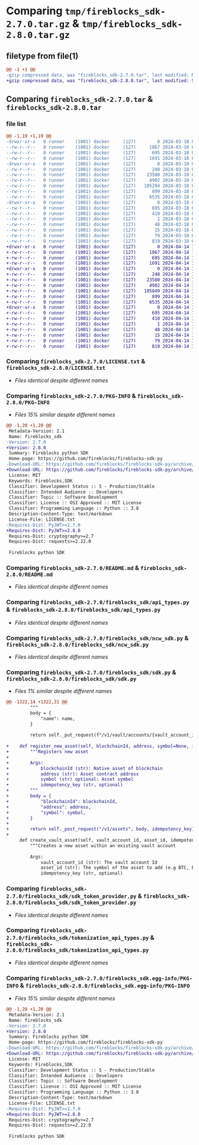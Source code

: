 # Comparing `tmp/fireblocks_sdk-2.7.0.tar.gz` & `tmp/fireblocks_sdk-2.8.0.tar.gz`

## filetype from file(1)

```diff
@@ -1 +1 @@
-gzip compressed data, was "fireblocks_sdk-2.7.0.tar", last modified: Mon Mar 18 07:09:05 2024, max compression
+gzip compressed data, was "fireblocks_sdk-2.8.0.tar", last modified: Sun Apr 14 11:56:05 2024, max compression
```

## Comparing `fireblocks_sdk-2.7.0.tar` & `fireblocks_sdk-2.8.0.tar`

### file list

```diff
@@ -1,19 +1,19 @@
-drwxr-xr-x   0 runner    (1001) docker     (127)        0 2024-03-18 07:09:05.875700 fireblocks_sdk-2.7.0/
--rw-r--r--   0 runner    (1001) docker     (127)     1067 2024-03-18 07:08:58.000000 fireblocks_sdk-2.7.0/LICENSE.txt
--rw-r--r--   0 runner    (1001) docker     (127)      695 2024-03-18 07:09:05.875700 fireblocks_sdk-2.7.0/PKG-INFO
--rw-r--r--   0 runner    (1001) docker     (127)     1691 2024-03-18 07:08:58.000000 fireblocks_sdk-2.7.0/README.md
-drwxr-xr-x   0 runner    (1001) docker     (127)        0 2024-03-18 07:09:05.875700 fireblocks_sdk-2.7.0/fireblocks_sdk/
--rw-r--r--   0 runner    (1001) docker     (127)      248 2024-03-18 07:08:58.000000 fireblocks_sdk-2.7.0/fireblocks_sdk/__init__.py
--rw-r--r--   0 runner    (1001) docker     (127)    23580 2024-03-18 07:08:58.000000 fireblocks_sdk-2.7.0/fireblocks_sdk/api_types.py
--rw-r--r--   0 runner    (1001) docker     (127)     4902 2024-03-18 07:08:58.000000 fireblocks_sdk-2.7.0/fireblocks_sdk/ncw_sdk.py
--rw-r--r--   0 runner    (1001) docker     (127)   105294 2024-03-18 07:08:58.000000 fireblocks_sdk-2.7.0/fireblocks_sdk/sdk.py
--rw-r--r--   0 runner    (1001) docker     (127)      899 2024-03-18 07:08:58.000000 fireblocks_sdk-2.7.0/fireblocks_sdk/sdk_token_provider.py
--rw-r--r--   0 runner    (1001) docker     (127)     6535 2024-03-18 07:08:58.000000 fireblocks_sdk-2.7.0/fireblocks_sdk/tokenization_api_types.py
-drwxr-xr-x   0 runner    (1001) docker     (127)        0 2024-03-18 07:09:05.875700 fireblocks_sdk-2.7.0/fireblocks_sdk.egg-info/
--rw-r--r--   0 runner    (1001) docker     (127)      695 2024-03-18 07:09:05.000000 fireblocks_sdk-2.7.0/fireblocks_sdk.egg-info/PKG-INFO
--rw-r--r--   0 runner    (1001) docker     (127)      410 2024-03-18 07:09:05.000000 fireblocks_sdk-2.7.0/fireblocks_sdk.egg-info/SOURCES.txt
--rw-r--r--   0 runner    (1001) docker     (127)        1 2024-03-18 07:09:05.000000 fireblocks_sdk-2.7.0/fireblocks_sdk.egg-info/dependency_links.txt
--rw-r--r--   0 runner    (1001) docker     (127)       48 2024-03-18 07:09:05.000000 fireblocks_sdk-2.7.0/fireblocks_sdk.egg-info/requires.txt
--rw-r--r--   0 runner    (1001) docker     (127)       15 2024-03-18 07:09:05.000000 fireblocks_sdk-2.7.0/fireblocks_sdk.egg-info/top_level.txt
--rw-r--r--   0 runner    (1001) docker     (127)       79 2024-03-18 07:09:05.875700 fireblocks_sdk-2.7.0/setup.cfg
--rw-r--r--   0 runner    (1001) docker     (127)      819 2024-03-18 07:09:02.000000 fireblocks_sdk-2.7.0/setup.py
+drwxr-xr-x   0 runner    (1001) docker     (127)        0 2024-04-14 11:56:05.642354 fireblocks_sdk-2.8.0/
+-rw-r--r--   0 runner    (1001) docker     (127)     1067 2024-04-14 11:55:58.000000 fireblocks_sdk-2.8.0/LICENSE.txt
+-rw-r--r--   0 runner    (1001) docker     (127)      695 2024-04-14 11:56:05.642354 fireblocks_sdk-2.8.0/PKG-INFO
+-rw-r--r--   0 runner    (1001) docker     (127)     1691 2024-04-14 11:55:58.000000 fireblocks_sdk-2.8.0/README.md
+drwxr-xr-x   0 runner    (1001) docker     (127)        0 2024-04-14 11:56:05.642354 fireblocks_sdk-2.8.0/fireblocks_sdk/
+-rw-r--r--   0 runner    (1001) docker     (127)      248 2024-04-14 11:55:58.000000 fireblocks_sdk-2.8.0/fireblocks_sdk/__init__.py
+-rw-r--r--   0 runner    (1001) docker     (127)    23580 2024-04-14 11:55:58.000000 fireblocks_sdk-2.8.0/fireblocks_sdk/api_types.py
+-rw-r--r--   0 runner    (1001) docker     (127)     4902 2024-04-14 11:55:58.000000 fireblocks_sdk-2.8.0/fireblocks_sdk/ncw_sdk.py
+-rw-r--r--   0 runner    (1001) docker     (127)   105849 2024-04-14 11:55:58.000000 fireblocks_sdk-2.8.0/fireblocks_sdk/sdk.py
+-rw-r--r--   0 runner    (1001) docker     (127)      899 2024-04-14 11:55:58.000000 fireblocks_sdk-2.8.0/fireblocks_sdk/sdk_token_provider.py
+-rw-r--r--   0 runner    (1001) docker     (127)     6535 2024-04-14 11:55:58.000000 fireblocks_sdk-2.8.0/fireblocks_sdk/tokenization_api_types.py
+drwxr-xr-x   0 runner    (1001) docker     (127)        0 2024-04-14 11:56:05.642354 fireblocks_sdk-2.8.0/fireblocks_sdk.egg-info/
+-rw-r--r--   0 runner    (1001) docker     (127)      695 2024-04-14 11:56:05.000000 fireblocks_sdk-2.8.0/fireblocks_sdk.egg-info/PKG-INFO
+-rw-r--r--   0 runner    (1001) docker     (127)      410 2024-04-14 11:56:05.000000 fireblocks_sdk-2.8.0/fireblocks_sdk.egg-info/SOURCES.txt
+-rw-r--r--   0 runner    (1001) docker     (127)        1 2024-04-14 11:56:05.000000 fireblocks_sdk-2.8.0/fireblocks_sdk.egg-info/dependency_links.txt
+-rw-r--r--   0 runner    (1001) docker     (127)       48 2024-04-14 11:56:05.000000 fireblocks_sdk-2.8.0/fireblocks_sdk.egg-info/requires.txt
+-rw-r--r--   0 runner    (1001) docker     (127)       15 2024-04-14 11:56:05.000000 fireblocks_sdk-2.8.0/fireblocks_sdk.egg-info/top_level.txt
+-rw-r--r--   0 runner    (1001) docker     (127)       79 2024-04-14 11:56:05.642354 fireblocks_sdk-2.8.0/setup.cfg
+-rw-r--r--   0 runner    (1001) docker     (127)      819 2024-04-14 11:56:02.000000 fireblocks_sdk-2.8.0/setup.py
```

### Comparing `fireblocks_sdk-2.7.0/LICENSE.txt` & `fireblocks_sdk-2.8.0/LICENSE.txt`

 * *Files identical despite different names*

### Comparing `fireblocks_sdk-2.7.0/PKG-INFO` & `fireblocks_sdk-2.8.0/PKG-INFO`

 * *Files 15% similar despite different names*

```diff
@@ -1,20 +1,20 @@
 Metadata-Version: 2.1
 Name: fireblocks_sdk
-Version: 2.7.0
+Version: 2.8.0
 Summary: Fireblocks python SDK
 Home-page: https://github.com/fireblocks/fireblocks-sdk-py
-Download-URL: https://github.com/fireblocks/fireblocks-sdk-py/archive/v2.7.0.tar.gz
+Download-URL: https://github.com/fireblocks/fireblocks-sdk-py/archive/v2.8.0.tar.gz
 License: MIT
 Keywords: Fireblocks,SDK
 Classifier: Development Status :: 5 - Production/Stable
 Classifier: Intended Audience :: Developers
 Classifier: Topic :: Software Development
 Classifier: License :: OSI Approved :: MIT License
 Classifier: Programming Language :: Python :: 3.8
 Description-Content-Type: text/markdown
 License-File: LICENSE.txt
-Requires-Dist: PyJWT>=2.7.0
+Requires-Dist: PyJWT>=2.8.0
 Requires-Dist: cryptography>=2.7
 Requires-Dist: requests>=2.22.0
 
 Fireblocks python SDK
```

### Comparing `fireblocks_sdk-2.7.0/README.md` & `fireblocks_sdk-2.8.0/README.md`

 * *Files identical despite different names*

### Comparing `fireblocks_sdk-2.7.0/fireblocks_sdk/api_types.py` & `fireblocks_sdk-2.8.0/fireblocks_sdk/api_types.py`

 * *Files identical despite different names*

### Comparing `fireblocks_sdk-2.7.0/fireblocks_sdk/ncw_sdk.py` & `fireblocks_sdk-2.8.0/fireblocks_sdk/ncw_sdk.py`

 * *Files identical despite different names*

### Comparing `fireblocks_sdk-2.7.0/fireblocks_sdk/sdk.py` & `fireblocks_sdk-2.8.0/fireblocks_sdk/sdk.py`

 * *Files 1% similar despite different names*

```diff
@@ -1322,14 +1322,31 @@
         """
         body = {
             "name": name,
         }
 
         return self._put_request(f"/v1/vault/accounts/{vault_account_id}", body)
 
+    def register_new_asset(self, blockchainId, address, symbol=None, idempotency_key=None):
+        """Registers new asset
+
+        Args:
+            blockchainId (str): Native asset of blockchain
+            address (str): Asset contract address
+            symbol (str) optional: Asset symbol
+            idempotency_key (str, optional)
+        """
+        body = {
+            "blockchainId": blockchainId,
+            "address": address,
+            "symbol": symbol,
+        }
+
+        return self._post_request("/v1/assets", body, idempotency_key)
+
     def create_vault_asset(self, vault_account_id, asset_id, idempotency_key=None):
         """Creates a new asset within an existing vault account
 
         Args:
             vault_account_id (str): The vault account Id
             asset_id (str): The symbol of the asset to add (e.g BTC, ETH)
             idempotency_key (str, optional)
```

### Comparing `fireblocks_sdk-2.7.0/fireblocks_sdk/sdk_token_provider.py` & `fireblocks_sdk-2.8.0/fireblocks_sdk/sdk_token_provider.py`

 * *Files identical despite different names*

### Comparing `fireblocks_sdk-2.7.0/fireblocks_sdk/tokenization_api_types.py` & `fireblocks_sdk-2.8.0/fireblocks_sdk/tokenization_api_types.py`

 * *Files identical despite different names*

### Comparing `fireblocks_sdk-2.7.0/fireblocks_sdk.egg-info/PKG-INFO` & `fireblocks_sdk-2.8.0/fireblocks_sdk.egg-info/PKG-INFO`

 * *Files 15% similar despite different names*

```diff
@@ -1,20 +1,20 @@
 Metadata-Version: 2.1
 Name: fireblocks_sdk
-Version: 2.7.0
+Version: 2.8.0
 Summary: Fireblocks python SDK
 Home-page: https://github.com/fireblocks/fireblocks-sdk-py
-Download-URL: https://github.com/fireblocks/fireblocks-sdk-py/archive/v2.7.0.tar.gz
+Download-URL: https://github.com/fireblocks/fireblocks-sdk-py/archive/v2.8.0.tar.gz
 License: MIT
 Keywords: Fireblocks,SDK
 Classifier: Development Status :: 5 - Production/Stable
 Classifier: Intended Audience :: Developers
 Classifier: Topic :: Software Development
 Classifier: License :: OSI Approved :: MIT License
 Classifier: Programming Language :: Python :: 3.8
 Description-Content-Type: text/markdown
 License-File: LICENSE.txt
-Requires-Dist: PyJWT>=2.7.0
+Requires-Dist: PyJWT>=2.8.0
 Requires-Dist: cryptography>=2.7
 Requires-Dist: requests>=2.22.0
 
 Fireblocks python SDK
```

